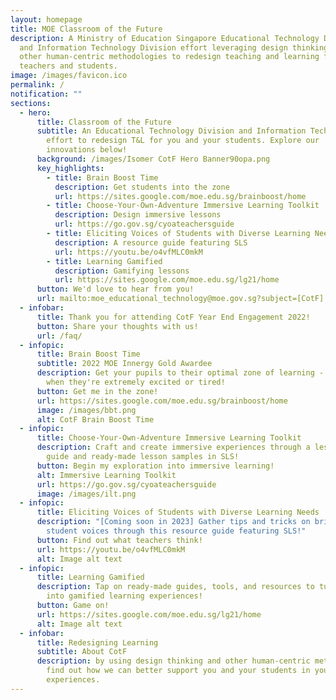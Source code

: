 ```yaml
---
layout: homepage
title: MOE Classroom of the Future
description: A Ministry of Education Singapore Educational Technology Division
  and Information Technology Division effort leveraging design thinking and
  other human-centric methodologies to redesign teaching and learning for
  teachers and students.
image: /images/favicon.ico
permalink: /
notification: ""
sections:
  - hero:
      title: Classroom of the Future
      subtitle: An Educational Technology Division and Information Technology Division
        effort to redesign T&L for you and your students. Explore our
        innovations below!
      background: /images/Isomer CotF Hero Banner90opa.png
      key_highlights:
        - title: Brain Boost Time
          description: Get students into the zone
          url: https://sites.google.com/moe.edu.sg/brainboost/home
        - title: Choose-Your-Own-Adventure Immersive Learning Toolkit
          description: Design immersive lessons
          url: https://go.gov.sg/cyoateachersguide
        - title: Eliciting Voices of Students with Diverse Learning Needs
          description: A resource guide featuring SLS
          url: https://youtu.be/o4vfMLC0mkM
        - title: Learning Gamified
          description: Gamifying lessons
          url: https://sites.google.com/moe.edu.sg/lg21/home
      button: We'd love to hear from you!
      url: mailto:moe_educational_technology@moe.gov.sg?subject=[CotF]
  - infobar:
      title: Thank you for attending CotF Year End Engagement 2022!
      button: Share your thoughts with us!
      url: /faq/
  - infopic:
      title: Brain Boost Time
      subtitle: 2022 MOE Innergy Gold Awardee
      description: Get your pupils to their optimal zone of learning -  especially
        when they're extremely excited or tired!
      button: Get me in the zone!
      url: https://sites.google.com/moe.edu.sg/brainboost/home
      image: /images/bbt.png
      alt: CotF Brain Boost Time
  - infopic:
      title: Choose-Your-Own-Adventure Immersive Learning Toolkit
      description: Craft and create immersive experiences through a lesson design
        guide and ready-made lesson samples in SLS!
      button: Begin my exploration into immersive learning!
      alt: Immersive Learning Toolkit
      url: https://go.gov.sg/cyoateachersguide
      image: /images/ilt.png
  - infopic:
      title: Eliciting Voices of Students with Diverse Learning Needs
      description: "[Coming soon in 2023] Gather tips and tricks on bringing out
        student voices through this resource guide featuring SLS!"
      button: Find out what teachers think!
      url: https://youtu.be/o4vfMLC0mkM
      alt: Image alt text
  - infopic:
      title: Learning Gamified
      description: Tap on ready-made guides, tools, and resources to turn your lessons
        into gamified learning experiences!
      button: Game on!
      url: https://sites.google.com/moe.edu.sg/lg21/home
      alt: Image alt text
  - infobar:
      title: Redesigning Learning
      subtitle: About CotF
      description: by using design thinking and other human-centric methodologies to
        find out how we can better support you and your students in your T&L
        experiences.
---
```

